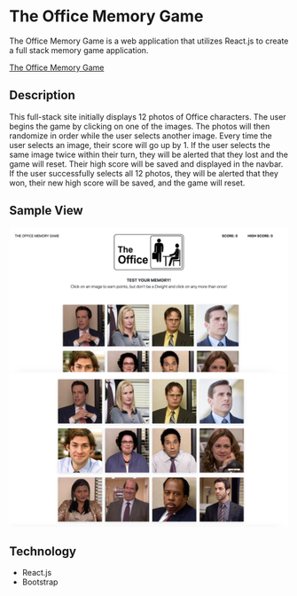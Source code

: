 # The Office Memory  Game

The Office Memory Game is a web application that utilizes React.js to create a full stack memory game application. 

[The Office Memory Game](https://pacific-gorge-89960.herokuapp.com/ "The Office Memory Game")

## Description

 This full-stack site initially displays 12 photos of Office characters. The user begins the game by clicking on one of the images. The photos will then randomize in order while the user selects another image. Every time the user selects an image, their score will go up by 1. If the user selects the same image twice within their turn, they will be alerted that they lost and the game will reset. Their high score will be saved and displayed in the navbar. If the user successfully selects all 12 photos, they will be alerted that they won, their new high score will be saved, and the game will reset. 

## Sample View

![The Office Memory Game Screenshot](/public/images/screenshot-01.jpg)
![The Office Memory Game Screenshot](/public/images/screenshot-02.jpg)

## Technology

+ React.js
+ Bootstrap